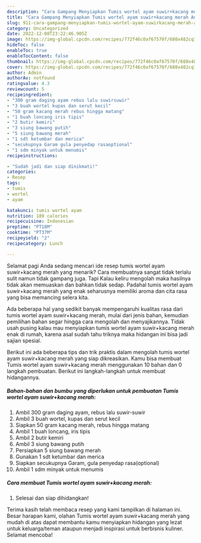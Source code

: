 ```yaml
---
description: "Cara Gampang Menyiapkan Tumis wortel ayam suwir+kacang merah Anti Gagal"
title: "Cara Gampang Menyiapkan Tumis wortel ayam suwir+kacang merah Anti Gagal"
slug: 911-cara-gampang-menyiapkan-tumis-wortel-ayam-suwirkacang-merah-anti-gagal
category: Uncategorized
date: 2022-12-08T23:22:46.905Z
image: https://img-global.cpcdn.com/recipes/772f46c0af67570f/680x482cq70/tumis-wortel-ayam-suwirkacang-merah-foto-resep-utama.jpg
hideToc: false
enableToc: true
enableTocContent: false
thumbnail: https://img-global.cpcdn.com/recipes/772f46c0af67570f/680x482cq70/tumis-wortel-ayam-suwirkacang-merah-foto-resep-utama.jpg
cover: https://img-global.cpcdn.com/recipes/772f46c0af67570f/680x482cq70/tumis-wortel-ayam-suwirkacang-merah-foto-resep-utama.jpg
author: Admin
authorAv: notfound
ratingvalue: 4.3
reviewcount: 5
recipeingredient:
- "300 gram daging ayam rebus lalu suwirsuwir"
- "3 buah wortel kupas dan serut kecil"
- "50 gram kacang merah rebus hingga matang"
- "1 buah loncang iris tipis"
- "2 butir kemiri"
- "3 siung bawang putih"
- "5 siung bawang merah"
- "1 sdt ketumbar dan merica"
- "secukupnya Garam gula penyedap rasaoptional"
- "1 sdm minyak untuk menumis"
recipeinstructions:

- "Sudah jadi dan siap dinikmati!"
categories:
- Resep
tags:
- tumis
- wortel
- ayam

katakunci: tumis wortel ayam 
nutrition: 189 calories
recipecuisine: Indonesian
preptime: "PT18M"
cooktime: "PT37M"
recipeyield: "2"
recipecategory: Lunch

---
```



Selamat pagi Anda sedang mencari ide resep tumis wortel ayam suwir+kacang merah yang menarik? Cara membuatnya sangat tidak terlalu sulit namun tidak gampang juga. Tapi Kalau keliru mengolah maka hasilnya tidak akan memuaskan dan bahkan tidak sedap. Padahal tumis wortel ayam suwir+kacang merah yang enak seharusnya memiliki aroma dan cita rasa yang bisa memancing selera kita.




Ada beberapa hal yang sedikit banyak mempengaruhi kualitas rasa dari tumis wortel ayam suwir+kacang merah, mulai dari jenis bahan, kemudian pemilihan bahan segar hingga cara mengolah dan menyajikannya. Tidak usah pusing kalau mau menyiapkan tumis wortel ayam suwir+kacang merah enak di rumah, karena asal sudah tahu triknya maka hidangan ini bisa jadi sajian spesial.


Berikut ini ada beberapa tips dan trik praktis dalam mengolah tumis wortel ayam suwir+kacang merah yang siap dikreasikan. Kamu bisa membuat Tumis wortel ayam suwir+kacang merah menggunakan 10 bahan dan 0 langkah pembuatan. Berikut ini langkah-langkah untuk membuat hidangannya.

<!--inarticleads1-->

##### Bahan-bahan dan bumbu yang diperlukan untuk pembuatan Tumis wortel ayam suwir+kacang merah:

1. Ambil 300 gram daging ayam, rebus lalu suwir-suwir
1. Ambil 3 buah wortel, kupas dan serut kecil
1. Siapkan 50 gram kacang merah, rebus hingga matang
1. Ambil 1 buah loncang, iris tipis
1. Ambil 2 butir kemiri
1. Ambil 3 siung bawang putih
1. Persiapkan 5 siung bawang merah
1. Gunakan 1 sdt ketumbar dan merica
1. Siapkan secukupnya Garam, gula penyedap rasa(optional)
1. Ambil 1 sdm minyak untuk menumis




<!--inarticleads2-->

##### Cara membuat Tumis wortel ayam suwir+kacang merah:


1. Selesai dan siap dihidangkan!



Terima kasih telah membaca resep yang kami tampilkan di halaman ini. Besar harapan kami, olahan Tumis wortel ayam suwir+kacang merah yang mudah di atas dapat membantu kamu menyiapkan hidangan yang lezat untuk keluarga/teman ataupun menjadi inspirasi untuk berbisnis kuliner. Selamat mencoba!
